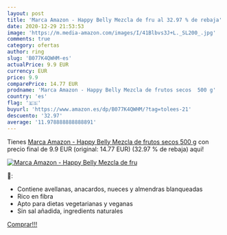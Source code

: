 ```yaml
---
layout: post
title: 'Marca Amazon - Happy Belly Mezcla de fru al 32.97 % de rebaja'
date: 2020-12-29 21:53:53
image: 'https://m.media-amazon.com/images/I/41Blbvs3J+L._SL200_.jpg'
comments: true
category: ofertas
author: ring
slug: 'B077K4QWHM-es'
actualPrice: 9.9 EUR
currency: EUR
price: 9.9
comparePrice: 14.77 EUR
prodname: 'Marca Amazon - Happy Belly Mezcla de frutos secos  500 g'
country: 'es'
flag: '🇪🇸'
buyurl: 'https://www.amazon.es/dp/B077K4QWHM/?tag=tolees-21'
descuento: '32.97'
average: '11.978888888888891'
---
```


Tienes [Marca Amazon - Happy Belly Mezcla de frutos secos  500 g](https://www.amazon.es/dp/B077K4QWHM/?tag=tolees-21) con precio final de  9.9 EUR (original: 14.77 EUR) (32.97 %  de rebaja) aqui!

[![Marca Amazon - Happy Belly Mezcla de fru](https://m.media-amazon.com/images/I/41Blbvs3J+L._SL200_.jpg)](https://www.amazon.es/dp/B077K4QWHM/?tag=tolees-21)

🔎:

- Contiene avellanas, anacardos, nueces y almendras blanqueadas
- Rico en fibra
- Apto para dietas vegetarianas y veganas
- Sin sal añadida, ingredients naturales

[Comprar!!!](https://www.amazon.es/dp/B077K4QWHM/?tag=tolees-21)
